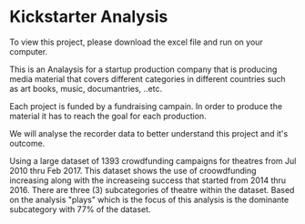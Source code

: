 # Kickstarter Analysis

To view this project, please download the excel file and run on your computer. 

This is an Analaysis for a startup production company that is producing media material that covers different categories in different countries such as art books, music, documantries, ..etc. 

Each project is funded by a fundraising campain. In order to produce the material it has to reach the goal for each production.

We will analyse the recorder data to better understand this project and it's outcome. 

Using a large dataset of 1393 crowdfunding campaigns for theatres from Jul 2010 thru Feb 2017. This dataset shows the use of croowdfunding increasing along with the increaseing success that started from 2014 thru 2016. There are three (3) subcategories of theatre within the dataset.  Based on the analysis "plays" which is the focus of this analysis is the dominante subcategory with 77% of the dataset.



